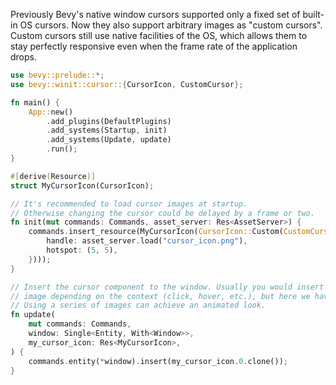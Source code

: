 <!-- Add custom cursors -->
<!-- https://github.com/bevyengine/bevy/pull/14284 -->

Previously Bevy's native window cursors supported only a fixed set of built-in OS cursors. Now they also support arbitrary images as "custom cursors". Custom cursors still use native facilities of the OS, which allows them to stay perfectly responsive even when the frame rate of the application drops.

```rust
use bevy::prelude::*;
use bevy::winit::cursor::{CursorIcon, CustomCursor};

fn main() {
    App::new()
        .add_plugins(DefaultPlugins)
        .add_systems(Startup, init)
        .add_systems(Update, update)
        .run();
}

#[derive(Resource)]
struct MyCursorIcon(CursorIcon);

// It's recommended to load cursor images at startup.
// Otherwise changing the cursor could be delayed by a frame or two.
fn init(mut commands: Commands, asset_server: Res<AssetServer>) {
    commands.insert_resource(MyCursorIcon(CursorIcon::Custom(CustomCursor::Image {
        handle: asset_server.load("cursor_icon.png"),
        hotspot: (5, 5),
    })));
}

// Insert the cursor component to the window. Usually you would insert a different
// image depending on the context (click, hover, etc.), but here we have only one.
// Using a series of images can achieve an animated look.
fn update(
    mut commands: Commands,
    window: Single<Entity, With<Window>>,
    my_cursor_icon: Res<MyCursorIcon>,
) {
    commands.entity(*window).insert(my_cursor_icon.0.clone());
}
```
